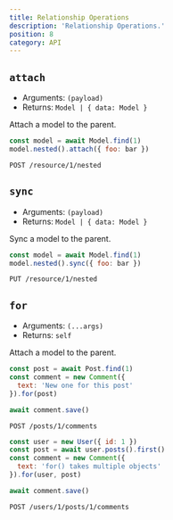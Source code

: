 ```yaml
---
title: Relationship Operations
description: 'Relationship Operations.'
position: 8
category: API
---
```


## `attach`
- Arguments: `(payload)`
- Returns: `Model | { data: Model }`

Attach a model to the parent.

<code-group>
  <code-block Label="Request" active>

  ```js
  const model = await Model.find(1)
  model.nested().attach({ foo: bar })
  ```

  </code-block>
  <code-block Label="Query">

  ```http request
  POST /resource/1/nested
  ```

  </code-block>
</code-group>

## `sync`
- Arguments: `(payload)`
- Returns: `Model | { data: Model }`

Sync a model to the parent.

<code-group>
  <code-block Label="Request" active>

  ```js
  const model = await Model.find(1)
  model.nested().sync({ foo: bar })
  ```

  </code-block>
  <code-block Label="Query">

  ```http request
  PUT /resource/1/nested
  ```

  </code-block>
</code-group>

## `for`
- Arguments: `(...args)`
- Returns: `self`

Attach a model to the parent.

<code-group>
  <code-block Label="Simple Request" active>

  ```js
  const post = await Post.find(1)
  const comment = new Comment({
    text: 'New one for this post'
  }).for(post)

  await comment.save()
  ```

  </code-block>
  <code-block Label="Simple Query">

  ```http request
  POST /posts/1/comments
  ```

  </code-block>
  <code-block Label="Complex Request">

  ```js
  const user = new User({ id: 1 })
  const post = await user.posts().first()
  const comment = new Comment({
    text: 'for() takes multiple objects'
  }).for(user, post)

  await comment.save()
  ```

  </code-block>
  <code-block Label="Complex Query">

  ```http request
  POST /users/1/posts/1/comments
  ```

  </code-block>
</code-group>
